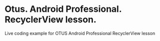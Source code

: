 # Otus. Android Professional. RecyclerView lesson.

Live coding example for OTUS Android Professional RecyclerView lesson
